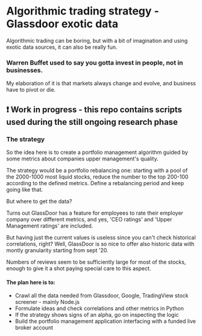 # Algorithmic trading strategy - Glassdoor exotic data

Algorithmic trading can be boring, but with a bit of imagination and using exotic data sources, it can also be really fun. 

### Warren Buffet used to say you gotta invest in people, not in businesses.

My elaboration of it is that markets always change and evolve, and business have to pivot or die.


## :exclamation: Work in progress - this repo contains scripts used during the still ongoing research phase



### The strategy
So the idea here is to create a portfolio management algorithm guided by some metrics about companies upper management's quality.

The strategy would be a portfolio rebalancing one: starting with a pool of the 2000-1000 most liquid stocks, reduce the number to the top 200-100 according to the defined metrics. Define a rebalancing period and keep going like that.

But where to get the data?

Turns out GlassDoor has a feature for employees to rate their employer company over different metrics, and yes, 'CEO ratings' and 'Upper Management ratings' are included.

But having just the current values is useless since you can't check historical correlations, right? Well, GlassDoor is so nice to offer also historic data with montly granularity starting from sept '20. 

Numbers of reviews seem to be sufficiently large for most of the stocks, enough to give it a shot paying special care to this aspect.

#### The plan here is to:
- Crawl all the data needed from Glassdoor, Google, TradingView stock screener - mainly Node.js
- Formulate ideas and check correlations and other metrics in Python
- If the strategy shows signs of an alpha, go on inspecting the logic
- Build the portfolio management application interfacing with a funded live broker account
